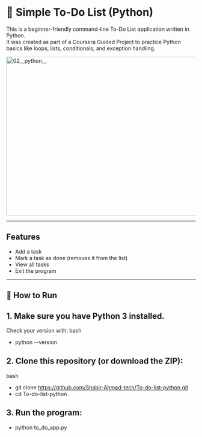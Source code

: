 # 📝 Simple To-Do List (Python)

This is a beginner-friendly command-line To-Do List application written in Python.  
It was created as part of a Coursera Guided Project to practice Python basics like loops, lists, conditionals, and exception handling.

<img width="597" height="421" alt="02__python__" src="https://github.com/user-attachments/assets/d04ee8a7-3d95-47db-a49c-5c20124d28f0" />


---

## Features
- Add a task
- Mark a task as done (removes it from the list)
- View all tasks
- Exit the program

---

## 🚀 How to Run

## 1. Make sure you have **Python 3** installed.  
   Check your version with:
   bash
   - python --version

## 2. Clone this repository (or download the ZIP):
bash
- git clone https://github.com/Shabir-Ahmad-tech/To-do-list-python.git
- cd To-do-list-python

## 3. Run the program:
- python to_do_app.py
